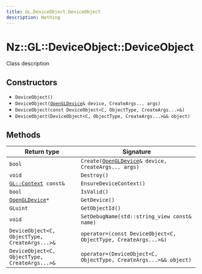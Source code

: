 ```yaml
---
title: GL.DeviceObject.DeviceObject
description: Nothing
---
```


# Nz::GL::DeviceObject::DeviceObject

Class description

## Constructors

- `DeviceObject()`
- `DeviceObject(`[`OpenGLDevice`](documentation/generated/OpenGLRenderer/OpenGLDevice.md)`& device, CreateArgs... args)`
- `DeviceObject(const DeviceObject<C, ObjectType, CreateArgs...>&)`
- `DeviceObject(DeviceObject<C, ObjectType, CreateArgs...>&& object)`

## Methods

| Return type | Signature |
| ----------- | --------- |
| `bool` | `Create(`[`OpenGLDevice`](documentation/generated/OpenGLRenderer/OpenGLDevice.md)`& device, CreateArgs... args)` |
| `void` | `Destroy()` |
| [`GL::Context`](documentation/generated/OpenGLRenderer/GL.Context.md)` const&` | `EnsureDeviceContext()` |
| `bool` | `IsValid()` |
| [`OpenGLDevice`](documentation/generated/OpenGLRenderer/OpenGLDevice.md)`*` | `GetDevice()` |
| `GLuint` | `GetObjectId()` |
| `void` | `SetDebugName(std::string_view const& name)` |
| `DeviceObject<C, ObjectType, CreateArgs...>&` | `operator=(const DeviceObject<C, ObjectType, CreateArgs...>&)` |
| `DeviceObject<C, ObjectType, CreateArgs...>&` | `operator=(DeviceObject<C, ObjectType, CreateArgs...>&& object)` |
